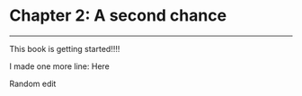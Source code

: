 # Chapter 2: A second chance

-----

This book is getting started!!!!

I made one more line: Here

Random edit
